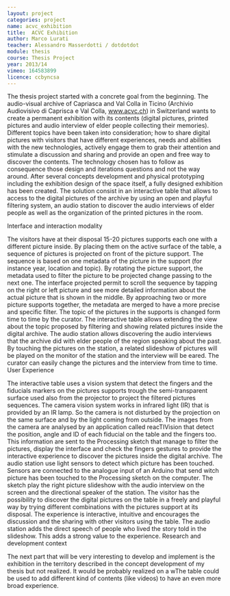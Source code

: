 ```yaml
---
layout: project
categories: project
name: acvc_exhibition
title:  ACVC Exhibition
author: Marco Lurati
teacher: Alessandro Masserdotti / dotdotdot
module: thesis
course: Thesis Project
year: 2013/14
vimeo: 164583899
licence: ccbyncsa
---
```

The thesis project started with a concrete goal from the beginning. The audio-visual archive of Capriasca and Val Colla in Ticino (Archivio Audiovisivo di Caprisca e Val Colla, www.acvc.ch) in Switzerland wants to create a permanent exhibition with its contents (digital pictures, printed pictures and audio interview of elder people collecting their memories).
Different topics have been taken into consideration; how to share digital pictures with visitors that have different experiences, needs and abilities with the new technologies, actively engage them to grab their attention and stimulate a discussion and sharing and provide an open and free way to discover the contents. The technology chosen has to follow as consequence those design and iterations questions and not the way around.
After several concepts development and physical prototyping including the exhibition design of the space itself, a fully designed exhibition has been created. The solution consist in an interactive table that allows to access to the digital pictures of the archive by using an open and playful filtering system, an audio station to discover the audio interviews of elder people as well as the organization of the printed pictures in the room.

Interface and interaction modality

The visitors have at their disposal 15-20 pictures supports each one with a different picture inside. By placing them on the active surface of the table, a sequence of pictures is projected on front of the picture support. The sequence is based on one metadata of the picture in the support (for instance year, location and topic). By rotating the picture support, the metadata used to filter the picture to be projected change passing to the next one. The interface projected permit to scroll the sequence by tapping on the right or left picture and see more detailed information about the actual picture that is shown in the middle. By approaching two or more picture supports together, the metadata are merged to have a more precise and specific filter. The topic of the pictures in the supports is changed form time to time by the curator. The interactive table allows extending the view about the topic proposed by filtering and showing related pictures inside the digital archive.
The audio station allows discovering the audio interviews that the archive did with elder people of the region speaking about the past. By touching the pictures on the station, a related slideshow of pictures will be played on the monitor of the station and the interview will be eared. The curator can easily change the pictures and the interview from time to time.
User Experience

The interactive table uses a vision system that detect the fingers and the fiducials markers on the pictures supports trough the semi-transparent surface used also from the projector to project the filtered pictures sequences. The camera vision system works in infrared light (IR) that is provided by an IR lamp. So the camera is not disturbed by the projection on the same surface and by the light coming from outside. The images from the camera are analysed by an application called reacTIVision that detect the position, angle and ID of each fiducial on the table and the fingers too. This information are sent to the Processing sketch that manage to filter the pictures, display the interface and check the fingers gestures to provide the interactive experience to discover the pictures inside the digital archive.
The audio station use light sensors to detect which picture has been touched. Sensors are connected to the analogue input of an Arduino that send witch picture has been touched to the Processing sketch on the computer. The sketch play the right picture slideshow with the audio interview on the screen and the directional speaker of the station. The visitor has the possibility to discover the digital pictures on the table in a freely and playful way by trying different combinations with the pictures support at its disposal. The experience is interactive, intuitive and encourages the discussion and the sharing with other visitors using the table. The audio station adds the direct speech of people who lived the story told in the slideshow. This adds a strong value to the experience.
Research and development context

The next part that will be very interesting to develop and implement is the exhibition in the territory described in the concept development of my thesis but not realized. It would be probably realized on a wThe table could be used to add different kind of contents (like videos) to have an even more broad experience.